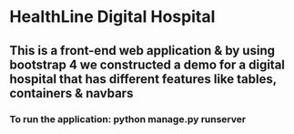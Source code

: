 # HealthLine Digital Hospital

## This is a front-end web application & by using bootstrap 4 we constructed a demo for a digital hospital that has different features like tables, containers & navbars

### To run the application: python manage.py runserver